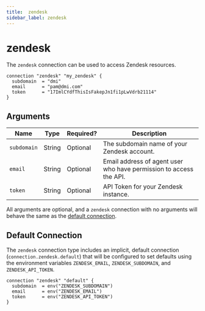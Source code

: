 ```yaml
---
title:  zendesk
sidebar_label: zendesk
---
```


# zendesk

The `zendesk` connection can be used to access Zendesk resources.

```hcl
connection "zendesk" "my_zendesk" {
  subdomain  = "dmi"
  email      = "pam@dmi.com"
  token      = "17ImlCYdfThisIsFakepJn1fi1pLwVdrb21114"
}
```

## Arguments

| Name            | Type    | Required?| Description
|-----------------|---------|----------|-------------------
| `subdomain`     |  String | Optional | The subdomain name of your Zendesk account.
| `email`         |  String | Optional | Email address of agent user who have permission to access the API.
| `token`         |  String | Optional | API Token for your Zendesk instance.

All arguments are optional, and a `zendesk` connection with no arguments will behave the same as the [default connection](#default-connection).

## Default Connection

The `zendesk` connection type includes an implicit, default connection (`connection.zendesk.default`) that will be configured to set defaults using the environment variables `ZENDESK_EMAIL`, `ZENDESK_SUBDOMAIN`, and `ZENDESK_API_TOKEN`.

```hcl
connection "zendesk" "default" {
  subdomain  = env("ZENDESK_SUBDOMAIN")
  email      = env("ZENDESK_EMAIL")
  token      = env("ZENDESK_API_TOKEN")
}
```
